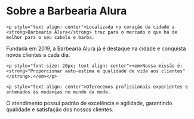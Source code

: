 <DOCTYPE html>
<html lang="pt-br">
 <head> 
    <meta charset="UTS-8">
    <title>Barbearia Alura</title>
 </head> 

 <body>
    <h1 style="text align: center">Sobre a Barbearia Alura</h1>

    <p style="text align: center">Localizada no coração da cidade a <strong>Barbearia Alura</strong> traz para o mercado o que há de melhor para o seu cabelo e barba. 
Fundada em 2019, a Barbearia Alura já é destaque na cidade e conquista novos clientes a cada dia.</p>

    <p style="font-size: 20px; text align: center"><em>Nossa missão é: <strong>"Proporcionar auto-estima e qualidade de vida aos clientes"</strong>.</em></p>

    <p style="text align: center">Oferecemos profissionais experientes e antenados às mudanças no mundo da moda. 
O atendimento possui padrão de excelência e agilidade, garantindo qualidade e satisfação dos nossos clientes.</p>

 </body>
</html>
